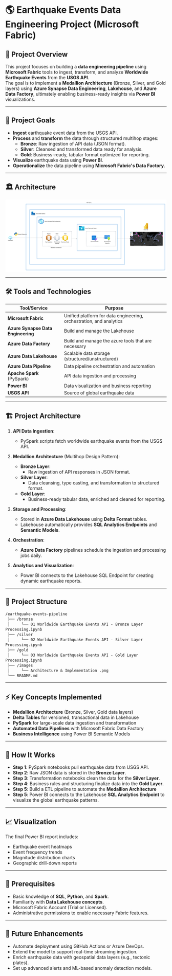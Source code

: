 # 🌎 Earthquake Events Data Engineering Project (Microsoft Fabric)



## 📖 Project Overview

This project focuses on building a **data engineering pipeline** using **Microsoft Fabric** tools to ingest, transform, and analyze **Worldwide Earthquake Events** from the **USGS API**.  
The goal is to implement a **Medallion Architecture** (Bronze, Silver, and Gold layers) using **Azure Synapse Data Engineering**, **Lakehouse**, and **Azure Data Factory**, ultimately enabling business-ready insights via **Power BI** visualizations.

---

## 🎯 Project Goals

- **Ingest** earthquake event data from the USGS API.
- **Process** and **transform** the data through structured multihop stages:
  - **Bronze**: Raw ingestion of API data (JSON format).
  - **Silver**: Cleansed and transformed data ready for analysis.
  - **Gold**: Business-ready, tabular format optimized for reporting.
- **Visualize** earthquake data using **Power BI**.
- **Operationalize** the data pipeline using **Microsoft Fabric's Data Factory**.

---
## 🏛 Architecture

![Architecture](./Architecture/Architecture%20%26%20Implementation%20.png)

---

## 🛠️ Tools and Technologies

| Tool/Service                | Purpose                                         |
|----------------------------|-------------------------------------------------|
| **Microsoft Fabric**       | Unified platform for data engineering, orchestration, and analytics |
| **Azure Synapse Data Engineering** | Build and manage the Lakehouse |
| **Azure Data Factory**     | Build and manage the azure tools that are necessary |
| **Azure Data Lakehouse**   | Scalable data storage (structured/unstructured) |
| **Azure Data Pipeline**   | Data pipeline orchestration and automation |
| **Apache Spark** (PySpark) | API data ingestion and processing |
| **Power BI**               | Data visualization and business reporting |
| **USGS API**               | Source of global earthquake data |

---

## 🏗️ Project Architecture

1. **API Data Ingestion**:  
   - PySpark scripts fetch worldwide earthquake events from the USGS API.
   
2. **Medallion Architecture** (Multihop Design Pattern):
   - **Bronze Layer**:  
     - Raw ingestion of API responses in JSON format.
   - **Silver Layer**:  
     - Data cleansing, type casting, and transformation to structured format.
   - **Gold Layer**:  
     - Business-ready tabular data, enriched and cleaned for reporting.

3. **Storage and Processing**:
   - Stored in **Azure Data Lakehouse** using **Delta Format** tables.
   - Lakehouse automatically provides **SQL Analytics Endpoints** and **Semantic Models**.

4. **Orchestration**:
   - **Azure Data Factory** pipelines schedule the ingestion and processing jobs daily.

5. **Analytics and Visualization**:
   - Power BI connects to the Lakehouse SQL Endpoint for creating dynamic earthquake reports.

---

## 📂 Project Structure

```
/earthquake-events-pipeline
 ├── /bronze
 │     └── 01 Worldwide Earthquake Events API - Bronze Layer Processing.ipynb
 ├── /silver
 │     └── 02 Worldwide Earthquake Events API - Silver Layer Processing.ipynb
 ├── /gold
 │     └── 03 Worldwide Earthquake Events API - Gold Layer Processing.ipynb
 ├── /images
 │     └── Architecture & Implementation .png
 └── README.md

```

---

## ⚡ Key Concepts Implemented

- **Medallion Architecture** (Bronze, Silver, Gold data layers)
- **Delta Tables** for versioned, transactional data in Lakehouse
- **PySpark** for large-scale data ingestion and transformation
- **Automated Data Pipelines** with Microsoft Fabric Data Factory
- **Business Intelligence** using Power BI Semantic Models

---

## 🚀 How It Works

- **Step 1**: PySpark notebooks pull earthquake data from USGS API.
- **Step 2**: Raw JSON data is stored in the **Bronze Layer**.
- **Step 3**: Transformation notebooks clean the data for the **Silver Layer**.
- **Step 4**: Business rules and structuring finalize data into the **Gold Layer**.
- **Step 5**: Build a ETL pipeline to automate the **Medallion Architecture** 
- **Step 5**: Power BI connects to the Lakehouse **SQL Analytics Endpoint** to visualize the global earthquake patterns.

---

## 📈 Visualization

The final Power BI report includes:
- Earthquake event heatmaps
- Event frequency trends
- Magnitude distribution charts
- Geographic drill-down reports

---

## 🧩 Prerequisites

- Basic knowledge of **SQL**, **Python**, and **Spark**.
- Familiarity with **Data Lakehouse concepts**.
- Microsoft Fabric Account (Trial or Licensed).
- Administrative permissions to enable necessary Fabric features.

---

## 🏅 Future Enhancements

- Automate deployment using GitHub Actions or Azure DevOps.
- Extend the model to support real-time streaming ingestion.
- Enrich earthquake data with geospatial data layers (e.g., tectonic plates).
- Set up advanced alerts and ML-based anomaly detection models.

